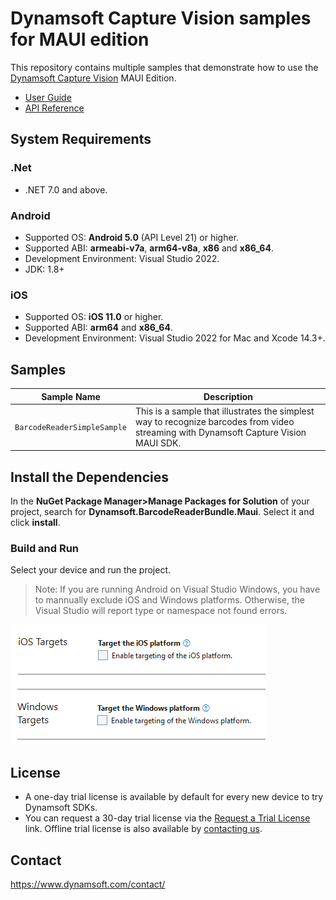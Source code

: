 # Dynamsoft Capture Vision samples for MAUI edition

This repository contains multiple samples that demonstrate how to use the [Dynamsoft Capture Vision](https://www.dynamsoft.com/capture-vision/docs/core/introduction/) MAUI Edition.

- [User Guide](https://www.dynamsoft.com/barcode-reader/docs/mobile/programming/maui/user-guide.html)
- [API Reference](https://www.dynamsoft.com/barcode-reader/docs/mobile/programming/maui/api-reference/)

## System Requirements

### .Net

- .NET 7.0 and above.

### Android

- Supported OS: **Android 5.0** (API Level 21) or higher.
- Supported ABI: **armeabi-v7a**, **arm64-v8a**, **x86** and **x86_64**.
- Development Environment: Visual Studio 2022.
- JDK: 1.8+

### iOS

- Supported OS: **iOS 11.0** or higher.
- Supported ABI: **arm64** and **x86_64**.
- Development Environment: Visual Studio 2022 for Mac and Xcode 14.3+.

## Samples

| Sample Name | Description |
| ----------- | ----------- |
| `BarcodeReaderSimpleSample` | This is a sample that illustrates the simplest way to recognize barcodes from video streaming with Dynamsoft Capture Vision MAUI SDK. |

## Install the Dependencies

In the **NuGet Package Manager>Manage Packages for Solution** of your project, search for **Dynamsoft.BarcodeReaderBundle.Maui**. Select it and click **install**.

### Build and Run

Select your device and run the project.

> Note: If you are running Android on Visual Studio Windows, you have to mannually exclude iOS and Windows platforms. Otherwise, the Visual Studio will report type or namespace not found errors.

![Exclude iOS and Windows from targets](assets/maui-exclude.png)

## License

- A one-day trial license is available by default for every new device to try Dynamsoft SDKs.
- You can request a 30-day trial license via the [Request a Trial License](https://www.dynamsoft.com/customer/license/trialLicense?product=dbr&utm_source=github&package=maui) link. Offline trial license is also available by [contacting us](https://www.dynamsoft.com/company/contact/).

## Contact

https://www.dynamsoft.com/contact/
